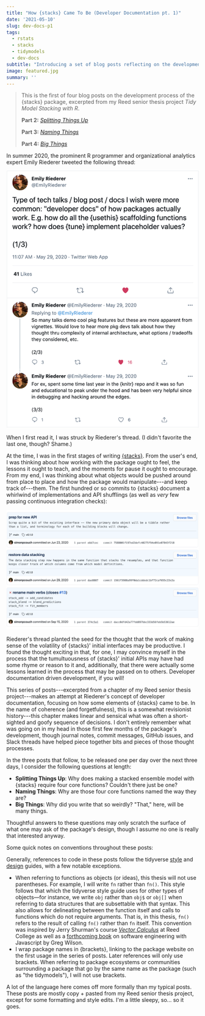 ```yaml
---
title: "How {stacks} Came To Be (Developer Documentation pt. 1)"
date: '2021-05-10'
slug: dev-docs-p1
tags:
  - rstats
  - stacks
  - tidymodels
  - dev-docs
subtitle: "Introducing a set of blog posts reflecting on the development process of the {stacks} package."
image: featured.jpg
summary: ''
---
```


> This is the first of four blog posts on the development process of the {stacks} package, excerpted from my Reed senior thesis project _Tidy Model Stacking with R_.
> 
> **Part 2:** [_Splitting Things Up_](https://blog.simonpcouch.com/blog/dev-docs-p2/)
>
> **Part 3:** [_Naming Things_](https://blog.simonpcouch.com/blog/dev-docs-p3/)
> 
> **Part 4:** [_Big Things_](https://blog.simonpcouch.com/blog/dev-docs-p4/)



In summer 2020, the prominent R programmer and organizational analytics expert Emily Riederer tweeted the following thread:

<img src="figs/emilys_tweet.png" title="A screenshot of a thread of tweets for Emily Riederer. The thread reads 'Type of tech talks / blog post / docs I wish were more common: developer docs of how packages actually work. e.g. how do all of the usethis scaffolding functions work? How does tune implement placeholder values?'. \ So many talks demo cool pkg features but these are more apparent from vignettes. Would love to hear more pkg devs talk about how they thought thru complexity of internal architecture, what options / tradeoffs they considered, etc. \ For ex, spent some time last year in the knitr repo and it was so fun and educational to peak under the hood and has been very helpful since in debugging and hacking around the edges." alt="A screenshot of a thread of tweets for Emily Riederer. The thread reads 'Type of tech talks / blog post / docs I wish were more common: developer docs of how packages actually work. e.g. how do all of the usethis scaffolding functions work? How does tune implement placeholder values?'. \ So many talks demo cool pkg features but these are more apparent from vignettes. Would love to hear more pkg devs talk about how they thought thru complexity of internal architecture, what options / tradeoffs they considered, etc. \ For ex, spent some time last year in the knitr repo and it was so fun and educational to peak under the hood and has been very helpful since in debugging and hacking around the edges." width="541" />

When I first read it, I was struck by Riederer's thread. (I didn't favorite the last one, though? Shame.)

At the time, I was in the first stages of writing [{stacks}](https://stacks.tidymodels.org/). From the user's end, I was thinking about how working with the package ought to feel, the lessons it ought to teach, and the moments for pause it ought to encourage. From my end, I was thinking about what objects would be pushed around from place to place and how the package would manipulate---and keep track of---them. The first hundred or so commits to {stacks} document a whirlwind of implementations and API shufflings (as well as _very_ few passing continuous integration checks):

<img src="figs/api_changes.png" title="A screenshot of three commits and their associated commit messages, titled 'prep for new API,' 'restore data stacking,' and 'rename main verbs.' None of them pass continuous integration checks." alt="A screenshot of three commits and their associated commit messages, titled 'prep for new API,' 'restore data stacking,' and 'rename main verbs.' None of them pass continuous integration checks." width="1372" />

Riederer's thread planted the seed for the thought that the work of making sense of the volatility of {stacks}' initial interfaces may be productive.  I found the thought exciting in that, for one, I may convince myself in the process that the tumultuousness of {stacks}' initial APIs may have had some rhyme or reason to it and, additionally, that there were actually some lessons learned in the process that may be passed on to others. Developer documentation driven development, if you will!

This series of posts---excerpted from a chapter of my Reed senior thesis project---makes an attempt at Riederer's concept of developer documentation, focusing on how some elements of {stacks} came to be. In the name of coherence (and forgetfulness), this is a somewhat revisionist history---this chapter makes linear and sensical what was often a short-sighted and goofy sequence of decisions. I don't entirely remember what was going on in my head in those first few months of the package's development, though journal notes, commit messages, GitHub issues, and Slack threads have helped piece together bits and pieces of those thought processes.

In the three posts that follow, to be released one per day over the next three days, I consider the following questions at length:

* **Splitting Things Up**: Why does making a stacked ensemble model with {stacks} require four core functions? Couldn't there just be one?
* **Naming Things**: Why are those four core functions named the way they are?
* **Big Things**: Why did you write that so weirdly? "That," here, will be many things.

Thoughtful answers to these questions may only scratch the surface of what one may ask of the package's design, though I assume no one is really that interested anyway.

Some quick notes on conventions throughout these posts:

Generally, references to code in these posts follow the tidyverse [style](https://style.tidyverse.org/) and [design](https://design.tidyverse.org/) guides, with a few notable exceptions.

* When referring to functions as objects (or ideas), this thesis will not use parentheses. For example, I will write `fn` rather than `fn()`. This style follows that which the tidyverse style guide uses for other types of objects—for instance, we write `obj` rather than `obj$` or `obj[]` when referring to data structures that are subsettable with that syntax. This also allows for delineating between the function itself and calls to functions which do not require arguments. That is, in this thesis, `fn()` refers to the result of calling `fn()` rather than `fn` itself. This convention was inspired by Jerry Shurman's course [_Vector Calculus_](https://www.springer.com/gp/book/9783319493121) at Reed College as well as a [forthcoming book](https://stjs.tech/) on software engineering with Javascript by Greg Wilson. 
* I wrap package names in {brackets}, linking to the package website on the first usage in the series of posts. Later references will only use brackets. When referring to package ecosystems or communities surrounding a package that go by the same name as the package (such as "the tidymodels"), I will not use brackets.

A lot of the language here comes off more formally than my typical posts. These posts are mostly copy + pasted from my Reed senior thesis project, except for some formatting and style edits. I'm a little sleepy, so... so it goes.
